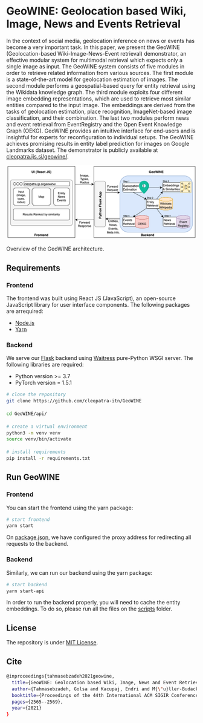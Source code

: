 # GeoWINE: Geolocation based Wiki, Image, News and Events Retrieval

In the context of social media, geolocation inference on news or events has become a very important task. In this paper, we present the GeoWINE (Geolocation-based Wiki-Image-News-Event retrieval) demonstrator, an effective modular system for multimodal retrieval which expects only a single image as input. The GeoWINE system consists of five modules in order to retrieve related information from various sources. The first module is a state-of-the-art model for geolocation estimation of images. The second module performs a geospatial-based query for entity retrieval using the Wikidata knowledge graph. The third module exploits four different image embedding representations, which are used to retrieve most similar entities compared to the input image. The embeddings are derived from the tasks of geolocation estimation, place recognition, ImageNet-based image classification, and their combination. The last two modules perform news and event retrieval from EventRegistry and the Open Event Knowledge Graph (OEKG). GeoWINE provides an intuitive interface for end-users and is insightful for experts for reconfiguration to individual setups. The GeoWINE achieves promising results in entity label prediction for images on Google Landmarks dataset. The demonstrator is publicly available at [cleopatra.ijs.si/geowine/](http://cleopatra.ijs.si/geowine/).

![GeoWINE](src/images/architecture.png?raw=true "CARTON architecture")

Overview of the GeoWINE architecture.

## Requirements
### Frontend
The frontend was built using React JS (JavaScript), an open-source JavaScript library for user interface components.
The following packages are arrequired:
- [Node.js](https://nodejs.org/en/)
- [Yarn](https://yarnpkg.com/)

### Backend
We serve our [Flask](https://flask.palletsprojects.com/en/1.1.x/) backend using [Waitress](https://docs.pylonsproject.org/projects/waitress/en/latest/) pure-Python WSGI server. The following libraries are required:

- Python version >= 3.7
- PyTorch version = 1.5.1

``` bash
# clone the repository
git clone https://github.com/cleopatra-itn/GeoWINE

cd GeoWINE/api/

# create a virtual environment
python3 -m venv venv
source venv/bin/activate

# install requirements
pip install -r requirements.txt
```

## Run GeoWINE
### Frontend
You can start the frontend using the yarn package:

``` bash
# start frontend
yarn start
```

On [package.json](package.json), we have configured the proxy address for redirecting all requests to the backend.

### Backend
Similarly,  we can run our backend using the yarn package:

``` bash
# start backend
yarn start-api
```

In order to run the backend properly, you will need to cache the entity embeddings. To do so, please run all the files on the [scripts](api/scripts) folder.

## License
The repository is under [MIT License](LICENSE).

## Cite
```bash
@inproceedings{tahmasebzadeh2021geowine,
  title={GeoWINE: Geolocation based Wiki, Image, News and Event Retrieval},
  author={Tahmasebzadeh, Golsa and Kacupaj, Endri and M{\"u}ller-Budack, Eric and Hakimov, Sherzod and Lehmann, Jens and Ewerth, Ralph},
  booktitle={Proceedings of the 44th International ACM SIGIR Conference on Research and Development in Information Retrieval},
  pages={2565--2569},
  year={2021}
}
```

